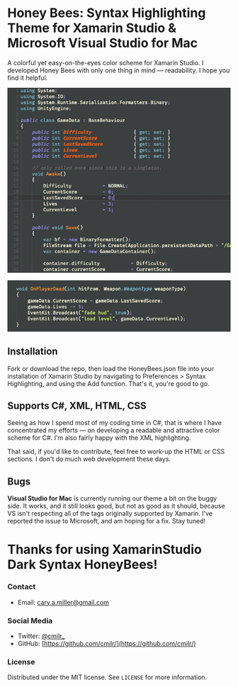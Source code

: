# Honey Bees: Syntax Highlighting Theme for Xamarin Studio & Microsoft Visual Studio for Mac
A colorful yet easy-on-the-eyes color scheme for Xamarin Studio. I developed Honey Bees with 
only one thing in mind — readability. I hope you find it helpful. 

![](screenshot_class.png)

![](screenshot_method.png)

## Installation

Fork or download the repo, then load the HoneyBees.json file into your installation of Xamarin Studio 
by navigating to Preferences > Syntax Highlighting, and using the Add function. That's it, you're good to go.

## Supports C#, XML, HTML, CSS

Seeing as how I spend most of my coding time in C#, that is where I have concentrated my efforts — on developing a readable
and attractive color scheme for C#. I'm also fairly happy with the XML highlighting.

That said, if you'd like to contribute, feel free to work-up the HTML or CSS sections. I don't do much web development
these days.

## Bugs
**Visual Studio for Mac** is currently running our theme a bit on the buggy side. It works, and it still looks good, but not as good as it should, because VS isn't respecting all of the tags originally supported by Xamarin. I've reported the issue to Microsoft, and am hoping for a fix. Stay tuned!

# Thanks for using XamarinStudio Dark Syntax HoneyBees!

### Contact
- Email: cary.a.miller@gmail.com

### Social Media
- Twitter: [@cmilr_](https://twitter.com/cmilr_)
- GitHub: [https://github.com/cmilr/](https://github.com/cmilr/)

### License
Distributed under the MIT license. See ``LICENSE`` for more information.
